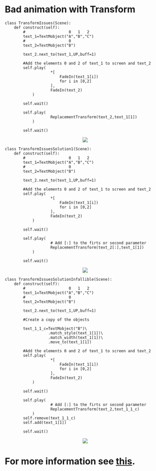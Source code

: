 # Bad animation with Transform

```python3
class TransformIssues(Scene):
	def construct(self):
		#                   0   1   2
		text_1=TextMobject("A","B","C")
		#                   0
		text_2=TextMobject("B")

		text_2.next_to(text_1,UP,buff=1)

		#Add the elements 0 and 2 of text_1 to screen and text_2
		self.play(
					*[
						FadeIn(text_1[i])
						for i in [0,2]
					],
					FadeIn(text_2)
			)

		self.wait()

		self.play(
					ReplacementTransform(text_2,text_1[1])
			)

		self.wait()
```

<p align="center"><img src =" gifs/TransformIssues.gif" /></p>

```python3
class TransformIssuesSolution1(Scene):
	def construct(self):
		#                   0   1   2
		text_1=TextMobject("A","B","C")
		#                   0
		text_2=TextMobject("B")

		text_2.next_to(text_1,UP,buff=1)

		#Add the elements 0 and 2 of text_1 to screen and text_2
		self.play(
					*[
						FadeIn(text_1[i])
						for i in [0,2]
					],
					FadeIn(text_2)
			)

		self.wait()

		self.play(
					# Add [:] to the firts or second parameter
					ReplacementTransform(text_2[:],text_1[1])
			)

		self.wait()
```

<p align="center"><img src =" gifs/TransformIssuesSolution1.gif" /></p>

```python3
class TransformIssuesSolutionInfallible(Scene):
	def construct(self):
		#                   0   1   2
		text_1=TextMobject("A","B","C")
		#                   0
		text_2=TextMobject("B")

		text_2.next_to(text_1,UP,buff=1)

		#Create a copy of the objects

		text_1_1_c=TextMobject("B")\
				   .match_style(text_1[1])\
				   .match_width(text_1[1])\
				   .move_to(text_1[1])

		#Add the elements 0 and 2 of text_1 to screen and text_2
		self.play(
					*[
						FadeIn(text_1[i])
						for i in [0,2]
					],
					FadeIn(text_2)
			)

		self.wait()

		self.play(
					# Add [:] to the firts or second parameter
					ReplacementTransform(text_2,text_1_1_c)
			)
		self.remove(text_1_1_c)
		self.add(text_1[1])

		self.wait()
```


<p align="center"><img src =" gifs/TransformIssuesSolutionInfallible.gif" /></p>

# For more information see [this](https://github.com/3b1b/manim/issues/425).
